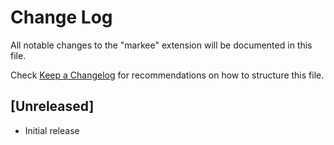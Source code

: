 # Change Log

All notable changes to the "markee" extension will be documented in this file.

Check [Keep a Changelog](http://keepachangelog.com/) for recommendations on how to structure this file.

## [Unreleased]

- Initial release